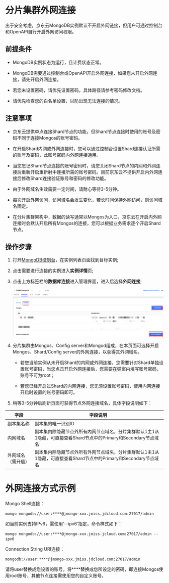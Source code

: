 # 分片集群外网连接

出于安全考虑，京东云MongoDB实例默认不开启外网链接，但用户可通过控制台和OpenAPI自行开启外网访问权限。



## 前提条件

- MongoDB实例状态为运行，且计费状态正常。

- MongoDB需要通过控制台或OpenAPI开启外网连接，如果您未开启外网连接，请先开启外网连接。

- 若您未设置密码，请优先设置密码，具体路径请参考密码修改文档。

- 请优先检查您的白名单设置，以防出现无法连接的情况。

  

## 注意事项

- 京东云提供单点连接Shard节点的功能，但Shard节点连接时使用的账号及密码不同于连接Mongos的账号密码。

- 在开启Shard内网或外网连接时，您可以通过控制台设置Shard连接认证所需的账号及密码，此账号密码内外网连接通用。

- 当您忘记Shard节点连接的账号密码时，请您关闭Shard节点的内网和外网连接后重新开启重新射中连接所需的账号密码。目前京东云不提供开启内外网连接后修改Shard连接验证账号和密码的修改功能。

- 由于外网域名生效需要一定时间，请耐心等待3-5分钟。

- 每次开启外网访问，访问域名会发生变化，若长时间保持外网访问，则访问域名固定。

- 在分片集群架构中，数据的读写通常以Mongos为入口，京东云在开启内外网连接时会默认开启所有Mongos的连接，您可以根据业务需求逐个开启Shard节点。

  

## 操作步骤

1. 打开[MongoDB控制台](https://mongodb-console.jdcloud.com/mongodb)，在实例列表页面找到目标实例;

2. 点击需要进行连接的实例进入**实例详情**页;

3. 点击上方标签栏的**数据库连接**进入管理界面，进入后选择**外网连接**;

   ![img](../../../../../image/mongodb/openShardInternet.png)

   

4. 分片集群由Mongos、Config server和Mongod组成，在本页面可选择开启Mongos、Shard/Config server的外网连接，以获得其外网域名。

   - 若您当前实例从未开启Shard的内网或外网连接，您需要针对Shard单独设置账号密码，当您点击开启外网连接后，您需要在弹窗内填写账号密码，账号不可为root；

   - 若您已经开启过Shard的内网连接，您无须设置账号密码，使用内网连接开启时设置的账号密码即可。

5. 稍等3-5分钟后刷新页面可获得节点外网连接域名，具体字段说明如下：

| 字段               | 字段说明                                                     |
| ------------------ | ------------------------------------------------------------ |
| 副本集名称         | 副本集的唯一识别ID                                           |
| 内网域名           | 副本集内除隐藏节点外所有内网节点域名，分片集群默认1主1从1隐藏，可直接查看Shard节点中的Primary和Secondary节点域名 |
| 外网域名（需开启） | 副本集内除隐藏节点外所有外网节点域名，分片集群默认1主1从1隐藏，可直接查看Shard节点中的Primary和Secondary节点域名 |



# 外网连接方式示例

Mongo Shell连接：

```
mongo mongodb://user:****@jmongo-xxx.jmiss.jdcloud.com:27017/admin
```

如当前实例支持IPv6，需使用‘--ipv6’指定，命令样式如下：

```
mongo mongodb://user:****@jmongo-xxx.jmiss.jcloud.com:27017/admin --ipv6
```

Connection String URI连接：

```
mongodb://user:****@jmongo-xxx.jmiss.jdcloud.com:27017/admin
```

请将user替换成您设置的账号，将\****替换成您所设定的密码，即连接Mongos使用root账号，其他节点连接需使用您的自定义账号。

